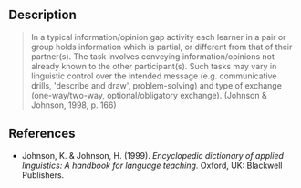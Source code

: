 ## Description

> In a typical information/opinion gap activity each learner in a pair or group holds information which is partial, or different from that of their partner(s). The task involves conveying information/opinions not already known to the other participant(s). Such tasks may vary in linguistic control over the intended message (e.g. communicative drills, 'describe and draw', problem-solving) and type of exchange (one-way/two-way, optional/obligatory exchange). (Johnson & Johnson, 1998, p. 166)

## References

* Johnson, K. & Johnson, H. (1999). _Encyclopedic dictionary of applied linguistics: A handbook for language teaching_. Oxford, UK: Blackwell Publishers.
